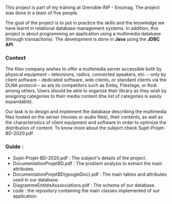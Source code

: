 This project is part of my training at Grenoble INP - Ensimag. The project was done in a team of five people.

The goal of the project is to put in practice the skills and the knowledge we have learnt in relational database management systems. 
In addition, this project is about programming an application using a multimedia database (through transactions). The development is done in **Java** using the **JDBC API**.

### Context

The Klex company wishes to offer a multimedia server accessible both by physical equipment – televisions, radios, connected speakers, etc. – only by client software – dedicated software, web clients, or standard clients via the DLNA protocol –
as are its competitors such as Emby, Filestage, or Kodi among others. Users should be able to organize their library as they wish by assigning categories to their media content (the list of categories is easily expandable).

Our task is to design and implement the database describing the multimedia files hosted on the server (movies or audio files), their contents, as well as the
characteristics of client equipment and software in order to optimize the distribution of content. 
To know more about the subject check Sujet-Projet-BD-2020.pdf

### Guide :

- Sujet-Projet-BD-2020.pdf : The subject's details of the project.
- DocumentationProjetBD.pdf : The problem analysis to extract the main attributes.
- DocumentationProjetBD(googleDoc).pdf : The main tables and attributes used in our database.
- DiagrammeEntitésAsssociations.pdf : The schema of our database.
- code : the repository containing the main classes implemented of our application.
